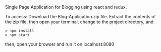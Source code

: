 Single Page Application for Blogging using react and redux.


To access:
 Download the Blog-Application.zip file.  Extract the contents of the zip file, then open your terminal, change to the project directory, and:

```
> npm install
> npm start
```
then, open your browser and run it on localhost:8080
